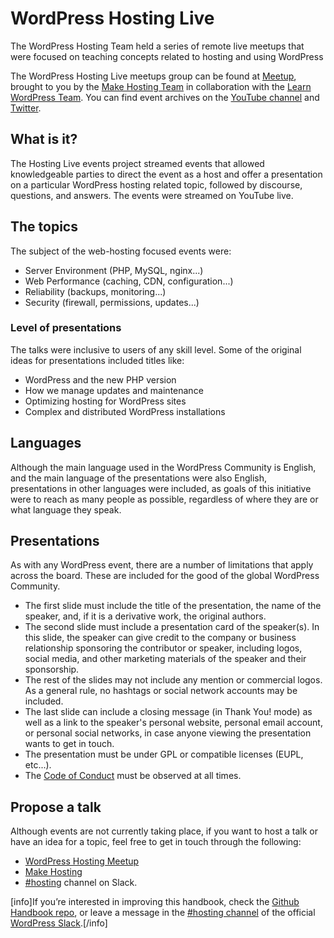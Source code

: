 # WordPress Hosting Live

The WordPress Hosting Team held a series of remote live meetups that were focused on teaching concepts related to hosting and using WordPress

The WordPress Hosting Live meetups group can be found at [Meetup](https://www.meetup.com/learn-wordpress-online-workshops/), brought to you by the [Make Hosting Team](https://make.wordpress.org/hosting/) in collaboration with the [Learn WordPress Team](https://learn.wordpress.org/). You can find event archives on the [YouTube channel](https://www.youtube.com/channel/UCUHFMCXJxXHcfls9w6Hzt6A) and [Twitter](https://twitter.com/WPHostingTeam).

## What is it?

The Hosting Live events project streamed events that allowed knowledgeable parties to direct the event as a host and offer a presentation on a particular WordPress hosting related topic, followed by discourse, questions, and answers. The events were streamed on YouTube live.

## The topics

The subject of the web-hosting focused events were:

* Server Environment (PHP, MySQL, nginx...)
* Web Performance (caching, CDN, configuration...)
* Reliability (backups, monitoring...)
* Security (firewall, permissions, updates...)

### Level of presentations

The talks were inclusive to users of any skill level. Some of the original ideas for presentations included titles like:

* WordPress and the new PHP version
* How we manage updates and maintenance
* Optimizing hosting for WordPress sites
* Complex and distributed WordPress installations

## Languages

Although the main language used in the WordPress Community is English, and the main language of the presentations were also English, presentations in other languages were included, as goals of this initiative were to reach as many people as possible, regardless of where they are or what language they speak.

## Presentations

As with any WordPress event, there are a number of limitations that apply across the board. These are included for the good of the global WordPress Community.

* The first slide must include the title of the presentation, the name of the speaker, and, if it is a derivative work, the original authors.
* The second slide must include a presentation card of the speaker(s). In this slide, the speaker can give credit to the company or business relationship sponsoring the contributor or speaker, including logos, social media, and other marketing materials of the speaker and their sponsorship.
* The rest of the slides may not include any mention or commercial logos. As a general rule, no hashtags or social network accounts may be included.
* The last slide can include a closing message (in Thank You! mode) as well as a link to the speaker's personal website, personal email account, or personal social networks, in case anyone viewing the presentation wants to get in touch.
* The presentation must be under GPL or compatible licenses (EUPL, etc...).
* The [Code of Conduct](https://learn.wordpress.org/code-of-conduct/) must be observed at all times.

## Propose a talk

Although events are not currently taking place, if you want to host a talk or have an idea for a topic, feel free to get in touch through the following:

* [WordPress Hosting Meetup](https://www.meetup.com/learn-wordpress-online-workshops/discussions/)
* [Make Hosting](https://make.wordpress.org/hosting/)
* [#hosting](https://wordpress.slack.com/archives/hosting/) channel on Slack.

[info]If you’re interested in improving this handbook, check the [Github Handbook repo](https://github.com/WordPress/hosting-handbook/), or leave a message in the [#hosting channel](https://wordpress.slack.com/archives/hosting/) of the official [WordPress Slack](https://make.wordpress.org/chat/).[/info]
